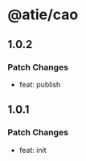 # @atie/cao

## 1.0.2

### Patch Changes

- feat: publish

## 1.0.1

### Patch Changes

- feat: init
